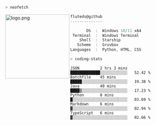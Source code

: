 ```zsh
> neofetch
```

<!--img align="left" src="https://github.com/fluteds.png" alt="logo.png" width="200"/>-->
<img align="left" src="https://external-content.duckduckgo.com/iu/?u=https%3A%2F%2F78.media.tumblr.com%2F975fca5f82161b190efdcaa05ffbd4ec%2Ftumblr_p6q6m9TJF01x3p3jmo1_500.png&f=1&nofb=1" alt="logo.png" width="200"/>

```csharp
fluteds@github
--------------

       OS  :  Windows 10/11 x64
 Terminal  :  Windows Terminal
    Shell  :  Starship
   Scheme  :  Gruvbox
Languages  :  Python, HTML, CSS
```

```zsh
> coding-stats
```

<!--START_SECTION:waka-->

```text
JSON         2 hrs 3 mins    █████████████░░░░░░░░░░░░   52.42 %
Batchfile    45 mins         █████░░░░░░░░░░░░░░░░░░░░   19.38 %
Java         40 mins         ████▒░░░░░░░░░░░░░░░░░░░░   17.23 %
Python       8 mins          █░░░░░░░░░░░░░░░░░░░░░░░░   03.69 %
Markdown     6 mins          ▓░░░░░░░░░░░░░░░░░░░░░░░░   02.94 %
TypeScript   6 mins          ▓░░░░░░░░░░░░░░░░░░░░░░░░   02.66 %
```

<!--END_SECTION:waka-->
